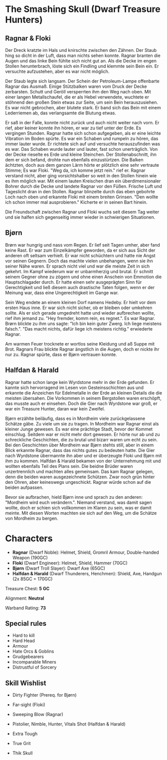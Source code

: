 # The Smashing Skull (Dwarf Treasure Hunters)

## Ragnar & Floki

Der Dreck kratzte im Hals und knirschte zwischen den Zähnen. Der Staub hing so
dicht in der Luft, dass man nichts sehen konnte. Ragnar branten die Augen und
das linke Bein fühlte sich nicht gut an. Als die Decke im engen Stollen
herunterbrach, löste sich ein Findling und klemmte sein Bein ein. Er versuchte
aufzustehen, aber es war nicht möglich.

Der Staub legte sich langsam. Der Schein der Petroleum-Lampe offenbarte Ragnar
das Ausmaß. Einige Stützbalken waren vom Druck der Decke zerbarsten. Schutt und
Geröll versperrten ihm den Weg nach oben. Mit einer langen Metallschaufel, die er
als Hebel verwendete, wuchtete er stöhnend den großen Stein etwas zur Seite, um
sein Bein herauszusiehen. Es war nicht gebrochen, aber blutete stark. Er band
sich das Bein mit einem Lederriemen ab, das verlangsamte die Blutung etwas.

Er saß in der Falle, konnte nicht zurück und auch nicht weiter nach vorn. Er
rief, aber keiner konnte ihn hören, er war zu tief unter der Erde. Es vergingen
Stunden. Ragnar hatte sich schon aufgegeben, als er eine leichte Vibration im Boden
spürte. Es war ein Schaben und rumpeln zu hören, das immer lauter wurde. Er
richtete sich auf und versuchte herauszufinden was es war. Das Schaben wurde
lauter und lauter, fast schon unerträglich. Von der Decke rieselte es Erde und
kleine Steinchen. Der Stollenabschnitt, ihn dem er sich befand, drohte nun
ebenfalls einzustürtzen. Die Balken ächtzten, doch aus dem ganzen Lärm hörte er
plötzlich eine sehr vertraute Stimme; Es war Floki. "Weg da, ich komme jetzt
rein." rief er. Ragnar verstand nicht, aber ging vorsichtshalber so weit in den
Stollen hinein wie es ihm möglich war. Mit einem lauten Kreischen dran ein
überdimensionaler Bohrer durch die Decke und landete Ragnar vor den Füßen.
Frische Luft und Tageslicht dran in den Stollen. Ragnar blinzelte durch das eben
gebohrte Loch nach oben und erkannte Floki mit einem breiten Grinsen. "Den wollte
ich schon immer mal ausprobieren." Kicherte er in seinen Bart hinein.

Die Freundschaft zwischen Ragnar und Floki wuchs seit diesem Tag weiter und sie
halfen sich gegenseitig immer wieder in schwierigen Situationen.

## Bjørn

Brørn war hungrig und nass vom Regen. Er lief seit Tagen umher, aber fand keine
Rast. Er war zum Einzelkämpfer geworden, da er sich aus Sicht der anderen oft
seltsam verhielt. Er war nicht schüchtern und hatte nie Angst vor seinen
Gegnern. Doch das machte vielen unbehangen, wenn sie ihn seiner Nähe waren. Er
sprach nicht viel und war die meiste Zeit in sich gekehrt. Im Kampf wiederum
war er unbarmherzig und brutal. Er schnitt seinem Gegner ohne zu zögern und
ohne einen Anschein von Emmotion die Hauptschlagader durch. Er hatte einen sehr
ausgeprägten Sinn für Gerechtigkeit und ließ diesem auch drastische Taten
folgen, wenn er der Meinung war, dass eine Ungerechtigkeit im Gange war.

Sein Weg endete an einem kleinen Dorf namens Hedeby. Er hielt vor dem ersten
Haus inne. Er war sich nicht sicher, ob er bleiben oder umkehren sollte. Als er
sich gerade umgedreht hatte und wieder aufbrechen wollte, rief ihm jemand zu. "Hey
fremder, komm rein, es regnet.". Es war Ragnar. Brørn blickte zu ihm uns sagte:
"Ich bin kein guter Zwerg. Ich liege meistens falsch.". "Das macht nichts, dafür
liege ich meistens richtig." erwiederte Ragnar.

Am warmen Feuer trocknete er wortlos seine Kleidung und aß Suppe mit Brot.
Ragnars Frau blickte Ragnar ängstlich in die Augen, doch er nickte ihr nur zu.
Ragnar spürte, dass er Bjørn vertrauen konnte.

## Halfdan & Harald

Ragnar hatte schon lange kein Wyrdstone mehr in der Erde gefunden. Er kannte sich
hervorragend im Lesen von Gesteinsschichten aus und erkannte die Anzeichen für
Edelmetalle in der Erde an kleinen Details die die meisten übersahen. Die
Vorkommen in seinem Bergstollen waren erschöpft, das musste auch er einsehen.
Doch die Gier nach Wyrdstone war groß, er war ein Treasure Hunter, daran war
kein Zweifel.

Bjørn erzählte beiläufig, dass es in Mordheim viele zurückgelassene Schätze
gäbe. Zu viele um sie zu tragen. In Mordheim war Ragnar einst als kleiner Junge
gewesen. Es war eine prächtige Stadt, bevor der Kommet einschlug. Seitdem war
er nicht mehr dort gewesen. Er hörte nur ab und zu schreckliche Geschichten, die zu
brutal und bizarr waren um echt zu sein. Bei den Geschichten über Mordheim
war Bjørn stehts still, aber in einem Blick erkannte Ragnar, dass das nichts
gutes zu bedeuten hatte. Die Gier nach Wyrdstone übermannte ihn aber und er
überzeugte Floki und Bjørn mit ihm zu kommen. Halfdan & Harald bekamen von der
Unternehmung mit und wollten ebenfalls Teil des Plans sein. Die beidne Brüder
waren unzertrennlich und machten alles gemeinsam. Das kam Ragnar gelegen, denn
die beiden waren ausgezeichnete Schützen. Zwar noch grün hinter den Ohren, aber
keineswegs ungeschickt. Ragnar würde schon auf die beiden aufpassen.

Bevor sie aufbrachen, hield Bjørn inne und sprach zu den anderen: "Mordheim
wird euch verändern.". Niemand verstand, was damit sagen wollte, doch er schien
sich vollkommen im Klaren zu sein, was er damit meinte. Mit diesen Worten
machten sie sich auf den Weg, um die Schätze von Mordheim zu bergen.

# Characters

* **Ragnar** (Dwarf Noble): Helmet, Shield, Gromril Armour, Double-handed Weapon (190GC)
* **Floki** (Dwarf Engineer): Helmet, Shield, Hammer (70GC)
* **Bjørn** (Dwarf Troll Slayer): Dwarf Axe (65GC)
* **Halfdan & Harald** (Dwarf Thunderers, Henchmen): Shield, Axe, Handgun (2x 85GC = 170GC)

Treasure Chest: **5 GC**

Alignment: **Neutral**

Warband Rating: **73**

## Special rules

* Hard to kill
* Hard Head
* Armour
* Hate Orcs & Goblins
* Grudgebearers
* Incomparable Miners
* Distrustful of Sorcery

## Skill Wishlist

* Dirty Fighter (Prereq. for Bjørn)
* Far-sight (Floki)
* Sweeping Blow (Ragnar)
* Pistolier, Nimble, Hunter, Vitals Shot (Halfdan & Harald)

* Extra Tough
* True Grit
* Thik Skull
